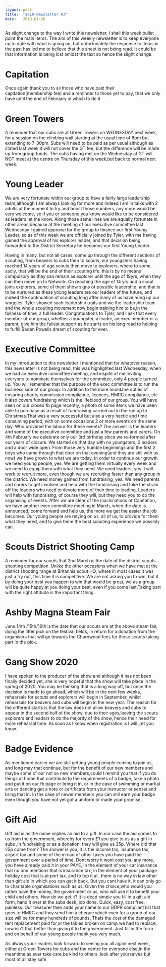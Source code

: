 ```yaml
---
layout: post
title:  "2019 Newsletter #3"
date:   2019-01-20
---
```


As slight change to the way I write this newsletter, I shall this week bullet point the main items. The aim of this weekly newsletter is to keep everyone up to date with what is going on, but unfortunately the response to items in the past has led me to believe that this sheet is not being read. It could be that information is being lost amidst the text so hence the slight change.

# Capitation
Once again thank you to all those who have paid their capitation(membership fee) and a reminder to those yet to pay,  that we only have until the end of February in which to do it

# Green Towers
A reminder that our cubs are at Green Towers on WEDNESDAY next week, for a session on the climbing wall starting at the usual time of 6pm but extending to 7-30pm. Subs will need to be paid as per usual although as stated last week it will not cover the GT fee, but the difference will be made up from group funds. The cubs having met on the Wednesday at GT will NOT meet at the centre on Thursday of this week,but back to normal next week.

# Young Leader
We are very fortunate within our group to have a fairly large leadership team,although I am always looking for more and indeed I am in talks with 2 adults at the moment to try and boost those numbers, any more would be very welcome, so if you or someone you know would like to be considered as leaders let me know.
Along those same lines we are equally fortunate in other areas,because at the meeting of our executive committee last Wednesday I gained approval for the group to finance our first Young Leader, so as of this week we are officially joined by Tyler, with me having gained the approval of his explorer leader, and that decision being forwarded to the District Secretary he becomes our first Young Leader.

Having in many, but not all cases, come up through the different sections of scouting, from beavers to cubs then to scouts, our youngsters having reached 14 years of age scouts then move to explorers, where to some, sadly, that will be the end of their scouting life, this is by no means compulsory as they can remain as explorer until the age of 18yrs, when they can then move on to Network. On reaching the age of 14 yrs and a scout joins explorers, some of them show signs of possible leadership, and that is to be nurtured as these young leaders are our leaders of the future, and indeed the continuation of scouting long after many of us have hung up our woggles. Tyler showed such leadership traits and we the leadership team and the whole scouting movement now begin training him to be,in the fullness of time, a full leader. Congratulations to Tyler, and I ask that every member of our group, whether a youngster,  a leader, an exec member or a parent, give him the fullest support as he starts on his long road to helping to fulfill Baden Powells dream of scouting for ever.

# Executive Committee
In my introduction to this newsletter I mentioned that for whatever reason, this newsletter is not being read, this was highlighted last Wednesday,  when we had an executive committee meeting, and inspite of me inviting everyone to nominate themselves for the committee, only 4 people turned up. You will remember that the purpose of the exec committee is to run the business side of our group. In addition to the more mundane duties of ensuring charity commission compliance, licences, HMRC compliance, etc it also covers fundraising which is the lifeblood of our group. You will have seen on our closed fb page recently, a photo of some items we have been able to purchase as a result of fundraising carried out in the run up to Christmas.That was a very successful but also a very hectic and time consuming period, with on some occasions 2 or more events on the same day. Who provided the labour for these events? The answer is the leaders and some of the executive committee and just a few parents and carers. On 4th February we celebrate only our 3rd birthday since we re-formed after our years of closure. We started on that day with no youngsters, 2 leaders and a door wide open. From those very humble beginnings and the first 2 boys who came through that door on that evening(and they are still with us now) we have grown to what we are today. In order to continue our growth we need young people, yes. We are getting them virtually every week and we need to equip them with what they need. We need leaders, yes. I will work to recruit more, even though we are recruiting faster than any group in the district. We need money gained from fundraising, yes. We need parents and carers to get involved and help with the fundraising and take the strain off the leaders who need to devote more of their time to leading. Leaders will help with fundraising, of course they will, but they need you to do the organising of events. After we are clear of the machinations of Capitation, we have another exec committee meeting in March, when the date is announced, come forward and help us, the more we get the easier the job becomes. Our young people are relying on us, all of us, to provide for them what they need, and to give them the best scouting experience we possibly can.

# Scouts District Shooting Camp
A reminder for our scouts that 2nd March is the date of the district scouts shooting competition. Unlike the other occasions when we have met at the district shooting range at Britannia scout HQ, where in most cases it was just a try out, this time it is competitive. We are not asking you to win, but if by doing your best you happen to win that would be great, we as a group will be quite happy at you doing your best, even if you come last.Taking part with the right attitude is the important thing.

# Ashby Magna Steam Fair
June 14th /15th/16th is the date that our scouts are at the above steam fair, doing the litter pick on the festival fields,  in return for a donation from the organisers that will go towards the Charnwood fees for those scouts taking part in the pick.

# Gang Show 2020
I have spoken to the producer of the show and although it has not been finally decided yet, she is very hopeful that the show will take place in the spring of 2020. You may be thinking that is a long way off, but once the decision is made to go ahead, which will be in the next few weeks, rehearsals for scouts and explorers will begin in September, whilst rehearsals for beavers and cubs will begin in the new year. The reason for the different starts is that the law does not allow beavers and cubs to appear in the second half of the show, due to their ages,leaving the scouts explorers and leaders to do the majority of the show, hence their need for more rehearsal time. As soon as I know when registration is I will Let you know.

# Badge Evidence
As mentioned earlier we are still getting young people coming to join us, and long may that continue, but for the benefit of our new members and maybe some of our not so new members,could I remind you that if you do things at home that contribute to the requirements of a badge, take a photo and put it on our fb page or bring it in, or in the case of swimming or martial arts or dancing get a note or certificate from your instructor or sensei and bring that in. In the case of newer members you can still earn your badge even though you have not yet got a uniform or made your promise.

# Gift Aid
Gift aid is as the name implies an aid to a gift. In our case the aid comes to us from the government, whereby for every £1 you give to us as a gift in subs ,in fundraising or as a donation, they will give us 25p. Where did that 25p come from? The answer is you, it is the income tax, insurance tax, airport tax and some of the miriad of other taxes you have paid the government over a period of time. Dont worry it wont cost you any more, you have already paid it in your PAYE, in the element of your car insurance that no one mentions that is insurance tax, in the element of your package holiday cost that is airport tax, and to top it all, there is no way in law other than gift aid in which you can get it back. But you cant have it, it can only go to charitable organisations such as us. Given the choice,who would you rather have the money, the government or us, who will use it to benefit your child and others. How do we get it? It is dead simple you fill in a gift aid form, hand it over at the subs desk, job done.
Quick, easy, cost free, painless. Our treasurer then adds your name to our GDPR compliant list that goes to HMRC and they send him a cheque which even for a group of our size will be for many hundreds of pounds. Thats the cost of the damaged tent replacement paid for,or the tables broken on camp we had to replace, now isn't that better than giving it to the government. Just fill in the form and on behalf of our young people thank you very much.

As always your leaders look forward to seeing you all again next week, either at Green Towers for cubs and the centre for everyone else,in the meantime as ever take care,be kind to others, look after yourselves but most of all stay safe.
